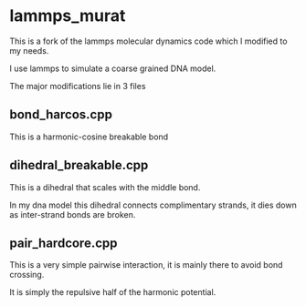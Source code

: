 
# lammps_murat

This is a fork of the lammps molecular dynamics code which I modified to my needs. 

I use lammps to simulate a coarse grained DNA model. 

The major modifications lie in 3 files

## bond_harcos.cpp

This is a harmonic-cosine breakable bond

## dihedral_breakable.cpp

This is a dihedral that scales with the middle bond. 

In my dna model this dihedral connects complimentary strands, it dies down as inter-strand bonds are broken. 

## pair_hardcore.cpp

This is a very simple pairwise interaction, it is mainly there to avoid bond crossing. 

It is simply the repulsive half of the harmonic potential. 
